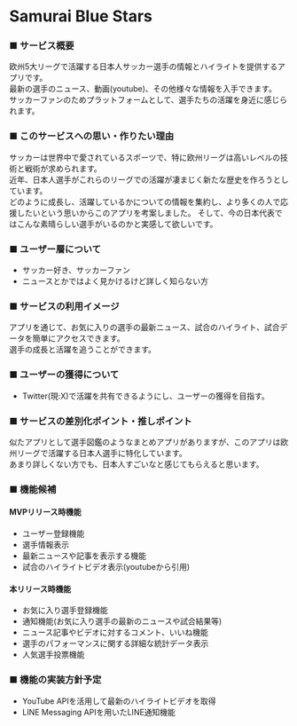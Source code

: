 # Samurai Blue Stars

### ■ サービス概要
欧州5大リーグで活躍する日本人サッカー選手の情報とハイライトを提供するアプリです。  
最新の選手のニュース、動画(youtube)、その他様々な情報を入手できます。  
サッカーファンのためプラットフォームとして、選手たちの活躍を身近に感じられます。

### ■ このサービスへの思い・作りたい理由
サッカーは世界中で愛されているスポーツで、特に欧州リーグは高いレベルの技術と戦術が求められます。  
近年、日本人選手がこれらのリーグでの活躍が凄まじく新たな歴史を作ろうとしています。  
どのように成長し、活躍しているかについての情報を集約し、より多くの人で応援したいという思いからこのアプリを考案しました。
そして、今の日本代表ではこんな素晴らしい選手がいるのかと実感して欲しいです。

### ■ ユーザー層について
* サッカー好き、サッカーファン
* ニュースとかではよく見かけるけど詳しく知らない方
  
### ■ サービスの利用イメージ
アプリを通じて、お気に入りの選手の最新ニュース、試合のハイライト、試合データを簡単にアクセスできます。  
選手の成長と活躍を追うことができます。

### ■ ユーザーの獲得について
* Twitter(現:X)で活躍を共有できるようにし、ユーザーの獲得を目指す。

### ■ サービスの差別化ポイント・推しポイント
似たアプリとして選手図鑑のようなまとめアプリがありますが、このアプリは欧州リーグで活躍する日本人選手に特化しています。  
あまり詳しくない方でも、日本人すごいなと感じてもらえると思います。

### ■ 機能候補
#### MVPリリース時機能
* ユーザー登録機能
* 選手情報表示
* 最新ニュースや記事を表示する機能
* 試合のハイライトビデオ表示(youtubeから引用)

#### 本リリース時機能
* お気に入り選手登録機能
* 通知機能(お気に入り選手の最新のニュースや試合結果等)
* ニュース記事やビデオに対するコメント、いいね機能
* 選手のパフォーマンスに関する詳細な統計データ表示
* 人気選手投票機能

### ■ 機能の実装方針予定
* YouTube APIを活用して最新のハイライトビデオを取得
* LINE Messaging APIを用いたLINE通知機能
